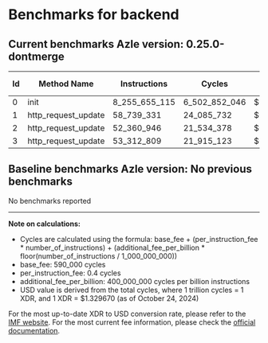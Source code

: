 # Benchmarks for backend

## Current benchmarks Azle version: 0.25.0-dontmerge

| Id  | Method Name         | Instructions  | Cycles        | USD           | USD/Million Calls |
| --- | ------------------- | ------------- | ------------- | ------------- | ----------------- |
| 0   | init                | 8_255_655_115 | 6_502_852_046 | $0.0086466473 | $8_646.64         |
| 1   | http_request_update | 58_739_331    | 24_085_732    | $0.0000320261 | $32.02            |
| 2   | http_request_update | 52_360_946    | 21_534_378    | $0.0000286336 | $28.63            |
| 3   | http_request_update | 53_312_809    | 21_915_123    | $0.0000291399 | $29.13            |

## Baseline benchmarks Azle version: No previous benchmarks

No benchmarks reported

---

**Note on calculations:**

- Cycles are calculated using the formula: base_fee + (per_instruction_fee \* number_of_instructions) + (additional_fee_per_billion \* floor(number_of_instructions / 1_000_000_000))
- base_fee: 590_000 cycles
- per_instruction_fee: 0.4 cycles
- additional_fee_per_billion: 400_000_000 cycles per billion instructions
- USD value is derived from the total cycles, where 1 trillion cycles = 1 XDR, and 1 XDR = $1.329670 (as of October 24, 2024)

For the most up-to-date XDR to USD conversion rate, please refer to the [IMF website](https://www.imf.org/external/np/fin/data/rms_sdrv.aspx).
For the most current fee information, please check the [official documentation](https://internetcomputer.org/docs/current/developer-docs/gas-cost#execution).
